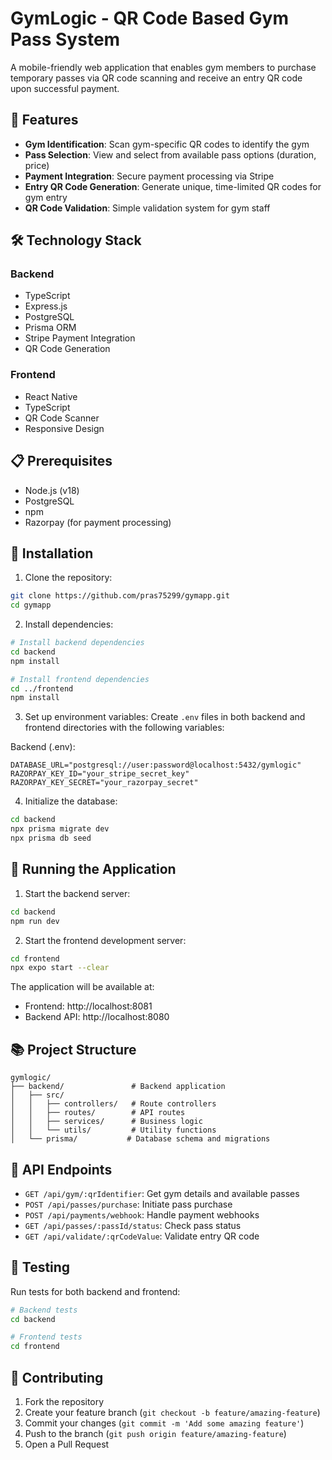 # GymLogic - QR Code Based Gym Pass System

A mobile-friendly web application that enables gym members to purchase temporary passes via QR code scanning and receive an entry QR code upon successful payment.

## 🚀 Features

- **Gym Identification**: Scan gym-specific QR codes to identify the gym
- **Pass Selection**: View and select from available pass options (duration, price)
- **Payment Integration**: Secure payment processing via Stripe
- **Entry QR Code Generation**: Generate unique, time-limited QR codes for gym entry
- **QR Code Validation**: Simple validation system for gym staff

## 🛠️ Technology Stack

### Backend
- TypeScript
- Express.js
- PostgreSQL
- Prisma ORM
- Stripe Payment Integration
- QR Code Generation

### Frontend
- React Native
- TypeScript
- QR Code Scanner
- Responsive Design

## 📋 Prerequisites

- Node.js (v18)
- PostgreSQL
- npm
- Razorpay (for payment processing)

## 🔧 Installation

1. Clone the repository:
```bash
git clone https://github.com/pras75299/gymapp.git
cd gymapp
```

2. Install dependencies:
```bash
# Install backend dependencies
cd backend
npm install

# Install frontend dependencies
cd ../frontend
npm install
```

3. Set up environment variables:
Create `.env` files in both backend and frontend directories with the following variables:

Backend (.env):
```env
DATABASE_URL="postgresql://user:password@localhost:5432/gymlogic"
RAZORPAY_KEY_ID="your_stripe_secret_key"
RAZORPAY_KEY_SECRET="your_razorpay_secret"
```


4. Initialize the database:
```bash
cd backend
npx prisma migrate dev
npx prisma db seed
```

## 🚀 Running the Application

1. Start the backend server:
```bash
cd backend
npm run dev
```

2. Start the frontend development server:
```bash
cd frontend
npx expo start --clear
```

The application will be available at:
- Frontend: http://localhost:8081
- Backend API: http://localhost:8080

## 📚 Project Structure

```
gymlogic/
├── backend/               # Backend application
│   ├── src/
│   │   ├── controllers/   # Route controllers
│   │   ├── routes/        # API routes
│   │   ├── services/      # Business logic
│   │   └── utils/         # Utility functions
│   └── prisma/           # Database schema and migrations

```

## 🔐 API Endpoints

- `GET /api/gym/:qrIdentifier`: Get gym details and available passes
- `POST /api/passes/purchase`: Initiate pass purchase
- `POST /api/payments/webhook`: Handle payment webhooks
- `GET /api/passes/:passId/status`: Check pass status
- `GET /api/validate/:qrCodeValue`: Validate entry QR code

## 🧪 Testing

Run tests for both backend and frontend:

```bash
# Backend tests
cd backend

# Frontend tests
cd frontend
```

## 🤝 Contributing

1. Fork the repository
2. Create your feature branch (`git checkout -b feature/amazing-feature`)
3. Commit your changes (`git commit -m 'Add some amazing feature'`)
4. Push to the branch (`git push origin feature/amazing-feature`)
5. Open a Pull Request

